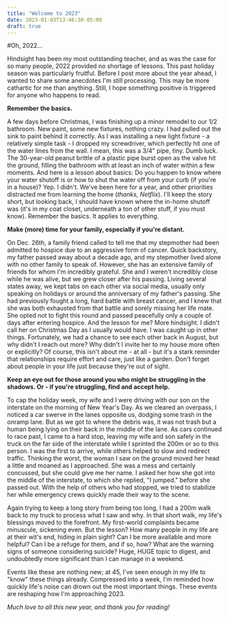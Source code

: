 ```yaml
---
title: "Welcome to 2023"
date: 2023-01-03T13:46:30-05:00
draft: true
---
```


#Oh, 2022...

Hindsight has been my most outstanding teacher, and as was the case for so many people, 2022 provided no shortage of lessons. This past holiday season was particularly fruitful. Before I post more about the year ahead, I wanted to share some anecdotes I'm still processing. This may be more cathartic for me than anything. Still, I hope something positive is triggered for anyone who happens to read.

**Remember the basics.**

A few days before Christmas, I was finishing up a minor remodel to our 1/2 bathroom. New paint, some new fixtures, nothing crazy. I had pulled out the sink to paint behind it correctly. As I was installing a new light fixture - a relatively simple task - I dropped my screwdriver, which perfectly hit one of the water lines from the wall. I mean, this was a 3/4" pipe, tiny. Dumb luck. The 30-year-old peanut brittle of a plastic pipe burst open as the valve hit the ground, filling the bathroom with at least an inch of water within a few moments. And here is a lesson about basics: Do you happen to know where your water shutoff is or how to shut the water off from your curb (if you're in a house)? Yep. I didn't. We've been here for a year, and other priorities distracted me from learning the home (*thanks, Netflix*). I'll keep the story short, but looking back, I should have known where the in-home shutoff was (it's in my coat closet, underneath a ton of other stuff, if you must know). Remember the basics. It applies to everything. 

**Make (more) time for your family, especially if you're distant.**

On Dec. 26th, a family friend called to tell me that my stepmother had been admitted to hospice due to an aggressive form of cancer. Quick backstory, my father passed away about a decade ago, and my stepmother lived alone with no other family to speak of. However, she has an extensive family of friends for whom I'm incredibly grateful. She and I weren't incredibly close while he was alive, but we grew closer after his passing. Living several states away, we kept tabs on each other via social media, usually only speaking on holidays or around the anniversary of my father's passing. She had previously fought a long, hard battle with breast cancer, and I knew that she was both exhausted from that battle and sorely missing her life mate. She opted not to fight this round and passed peacefully only a couple of days after entering hospice. And the lesson for me? More hindsight. I didn't call her on Christmas Day as I usually would have. I was caught up in other things. Fortunately, we had a chance to see each other back in August, but why didn't I reach out more? Why didn't I invite her to my house more often or explicitly? Of course, this isn't about me - at all - but it's a stark reminder that relationships require effort and care, just like a garden. Don't forget about people in your life just because they're out of sight. 

**Keep an eye out for those around you who might be struggling in the shadows. Or - if you're struggling, find and accept help.**

To cap the holiday week, my wife and I were driving with our son on the interstate on the morning of New Year's Day. As we cleared an overpass, I noticed a car swerve in the lanes opposite us, dodging some trash in the onramp lane. But as we got to where the debris was, it was not trash but a human being lying on their back in the middle of the lane. As cars continued to race past, I came to a hard stop, leaving my wife and son safely in the truck on the far side of the interstate while I sprinted the 200m or so to this person. I was the first to arrive, while others helped to slow and redirect traffic. Thinking the worst, the woman I saw on the ground moved her head a little and moaned as I approached. She was a mess and certainly concussed, but she could give me her name. I asked her how she got into the middle of the interstate, to which she replied, "I jumped." before she passed out. With the help of others who had stopped, we tried to stabilize her while emergency crews quickly made their way to the scene.

Again trying to keep a long story from being too long, I had a 200m walk back to my truck to process what I saw and why. In that short walk, my life's blessings moved to the forefront. My first-world complaints became minuscule, sickening even. But the lesson? How many people in my life are at their wit's end, hiding in plain sight? Can I be more available and more helpful? Can I be a refuge for them, and if so, how? What are the warning signs of someone considering suicide? Huge, HUGE topic to digest, and undoubtedly more significant than I can manage in a weekend. 

Events like these are nothing new; at 45, I've seen enough in my life to "know" these things already. Compressed into a week, I'm reminded how quickly life's noise can drown out the most important things. These events are reshaping how I'm approaching 2023.

*Much love to all this new year, and thank you for reading!*